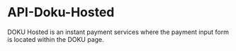 # API-Doku-Hosted
DOKU Hosted is an instant payment services where the payment input form is located within the DOKU page. 
